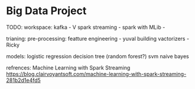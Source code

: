 # Big Data Project
TODO:
workspace:
  kafka - V
  spark streaming -
  spark with MLib -

trianing:
  pre-processing:
    featture engineering - yuval
    building vactorizers - Ricky
  
  models:
      logistic regression
      decision tree (random forest?)
      svm
      naive bayes

    
    
refrences:
    Machine Learning with Spark Streaming
    https://blog.clairvoyantsoft.com/machine-learning-with-spark-streaming-281b2d1e4fd5
